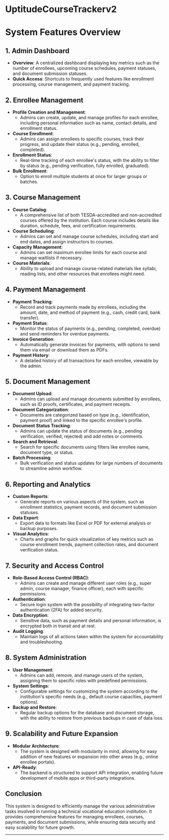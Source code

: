 # UptitudeCourseTrackerv2
# System Features Overview

## 1. Admin Dashboard
- **Overview**: A centralized dashboard displaying key metrics such as the number of enrollees, upcoming course schedules, payment statuses, and document submission statuses.
- **Quick Access**: Shortcuts to frequently used features like enrollment processing, course management, and payment tracking.

## 2. Enrollee Management
- **Profile Creation and Management**:
  - Admins can create, update, and manage profiles for each enrollee, including personal information such as name, contact details, and enrollment status.
- **Course Enrollment**:
  - Admins can assign enrollees to specific courses, track their progress, and update their status (e.g., pending, enrolled, completed).
- **Enrollment Status**:
  - Real-time tracking of each enrollee's status, with the ability to filter by status (e.g., pending verification, fully enrolled, graduated).
- **Bulk Enrollment**:
  - Option to enroll multiple students at once for larger groups or batches.

## 3. Course Management
- **Course Catalog**:
  - A comprehensive list of both TESDA-accredited and non-accredited courses offered by the institution. Each course includes details like duration, schedule, fees, and certification requirements.
- **Course Scheduling**:
  - Admins can set and manage course schedules, including start and end dates, and assign instructors to courses.
- **Capacity Management**:
  - Admins can set maximum enrollee limits for each course and manage waitlists if necessary.
- **Course Materials**:
  - Ability to upload and manage course-related materials like syllabi, reading lists, and other resources that enrollees might need.

## 4. Payment Management
- **Payment Tracking**:
  - Record and track payments made by enrollees, including the amount, date, and method of payment (e.g., cash, credit card, bank transfer).
- **Payment Status**:
  - Monitor the status of payments (e.g., pending, completed, overdue) and send reminders for overdue payments.
- **Invoice Generation**:
  - Automatically generate invoices for payments, with options to send them via email or download them as PDFs.
- **Payment History**:
  - A detailed history of all transactions for each enrollee, viewable by the admin.

## 5. Document Management
- **Document Upload**:
  - Admins can upload and manage documents submitted by enrollees, such as ID proofs, certificates, and payment receipts.
- **Document Categorization**:
  - Documents are categorized based on type (e.g., identification, payment proof) and linked to the specific enrollee's profile.
- **Document Status Tracking**:
  - Admins can update the status of documents (e.g., pending verification, verified, rejected) and add notes or comments.
- **Search and Retrieval**:
  - Search for specific documents using filters like enrollee name, document type, or status.
- **Batch Processing**:
  - Bulk verification and status updates for large numbers of documents to streamline admin workflow.

## 6. Reporting and Analytics
- **Custom Reports**:
  - Generate reports on various aspects of the system, such as enrollment statistics, payment records, and document submission statuses.
- **Data Export**:
  - Export data to formats like Excel or PDF for external analysis or backup purposes.
- **Visual Analytics**:
  - Charts and graphs for quick visualization of key metrics such as course enrollment trends, payment collection rates, and document verification status.

## 7. Security and Access Control
- **Role-Based Access Control (RBAC)**:
  - Admins can create and manage different user roles (e.g., super admin, course manager, finance officer), each with specific permissions.
- **Authentication**:
  - Secure login system with the possibility of integrating two-factor authentication (2FA) for added security.
- **Data Encryption**:
  - Sensitive data, such as payment details and personal information, is encrypted both in transit and at rest.
- **Audit Logging**:
  - Maintain logs of all actions taken within the system for accountability and troubleshooting.

## 8. System Administration
- **User Management**:
  - Admins can add, remove, and manage users of the system, assigning them to specific roles with predefined permissions.
- **System Settings**:
  - Configurable settings for customizing the system according to the institution's specific needs (e.g., default course capacities, payment options).
- **Backup and Restore**:
  - Regular backup options for the database and document storage, with the ability to restore from previous backups in case of data loss.

## 9. Scalability and Future Expansion
- **Modular Architecture**:
  - The system is designed with modularity in mind, allowing for easy addition of new features or expansion into other areas (e.g., online enrollee portals).
- **API-Ready**:
  - The backend is structured to support API integration, enabling future development of mobile apps or third-party integrations.

## Conclusion
This system is designed to efficiently manage the various administrative tasks involved in running a technical vocational education institution. It provides comprehensive features for managing enrollees, courses, payments, and document submissions, while ensuring data security and easy scalability for future growth.

---

